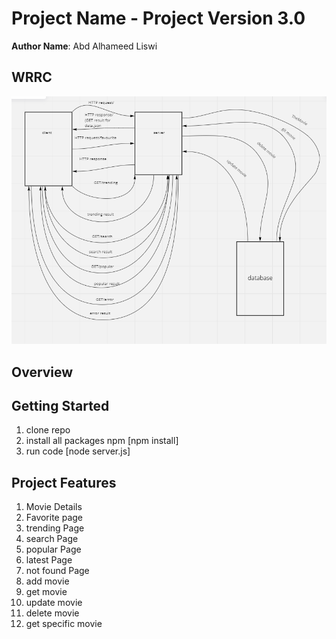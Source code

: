 # Project Name - Project Version 3.0

**Author Name**: Abd Alhameed Liswi

## WRRC

![image](/assets/WRRC4.png)

## Overview

## Getting Started

1. clone repo
2. install all packages npm [npm install]
3. run code [node server.js]

## Project Features

1. Movie Details
2. Favorite page
3. trending Page
4. search Page
5. popular Page
6. latest Page
7. not found Page
8. add movie
9. get movie
10. update movie
11. delete movie
12. get specific movie